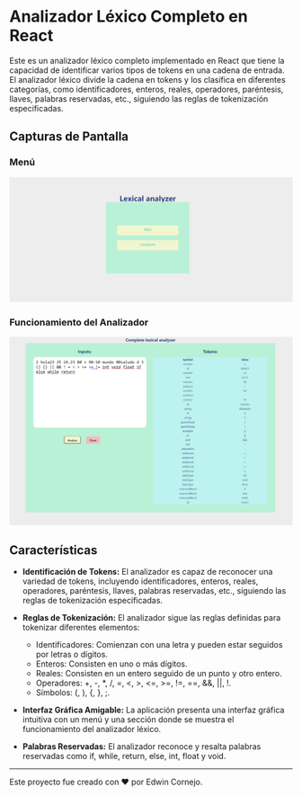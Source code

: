 # Analizador Léxico Completo en React

Este es un analizador léxico completo implementado en React que tiene la capacidad de identificar varios tipos de tokens en una cadena de entrada. El analizador léxico divide la cadena en tokens y los clasifica en diferentes categorías, como identificadores, enteros, reales, operadores, paréntesis, llaves, palabras reservadas, etc., siguiendo las reglas de tokenización especificadas.

## Capturas de Pantalla

### Menú
![Menú](src\assets\menu_lexico.png)

### Funcionamiento del Analizador
![Funcionamiento del Analizador](src\assets\cmplete_lexico.png)


## Características

- **Identificación de Tokens:** El analizador es capaz de reconocer una variedad de tokens, incluyendo identificadores, enteros, reales, operadores, paréntesis, llaves, palabras reservadas, etc., siguiendo las reglas de tokenización especificadas.

- **Reglas de Tokenización:** El analizador sigue las reglas definidas para tokenizar diferentes elementos:
  - Identificadores: Comienzan con una letra y pueden estar seguidos por letras o dígitos.
  - Enteros: Consisten en uno o más dígitos.
  - Reales: Consisten en un entero seguido de un punto y otro entero.
  - Operadores: +, -, *, /, =, <, >, <=, >=, !=, ==, &&, ||, !.
  - Símbolos: (, ), {, }, ;.

- **Interfaz Gráfica Amigable:** La aplicación presenta una interfaz gráfica intuitiva con un menú y una sección donde se muestra el funcionamiento del analizador léxico.

- **Palabras Reservadas:** El analizador reconoce y resalta palabras reservadas como if, while, return, else, int, float y void.

---

Este proyecto fue creado con ❤️ por Edwin Cornejo.